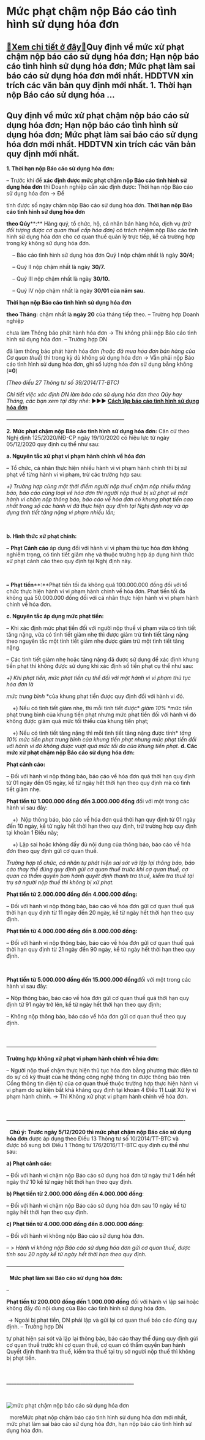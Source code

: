 Mức phạt chậm nộp Báo cáo tình hình sử dụng hóa đơn
===================================================

[:gift:Xem chi tiết ở đây:gift:](https://hddtvn.com/muc-phat-cham-nop-bao-cao-tinh-hinh-su-dung-hoa-don/)Quy định về mức xử phạt chậm nộp báo cáo sử dụng hóa đơn; Hạn nộp báo cáo tình hình sử dụng hóa đơn; Mức phạt làm sai báo cáo sử dụng hóa đơn mới nhất. HDDTVN xin trích các văn bản quy định mới nhất. 1. Thời hạn nộp Báo cáo sử dụng hóa …
---------------------------------------------------------------------------------------------------------------------------------------------------------------------------------------------------------------------------------------------



Quy định về mức xử phạt chậm nộp báo cáo sử dụng hóa đơn; Hạn nộp báo cáo tình hình sử dụng hóa đơn; Mức phạt làm sai báo cáo sử dụng hóa đơn mới nhất. HDDTVN xin trích các văn bản quy định mới nhất.
---------------------------------------------------------------------------------------------------------------------------------------------------------------------------------------------------------


**1. Thời hạn nộp Báo cáo sử dụng hóa đơn:**


– Trước khi để **xác định được mức phạt chậm nộp Báo cáo tình hình sử dụng hóa đơn** thì Doanh nghiệp cần xác định được: Thời hạn nộp Báo cáo sử dụng hóa đơn -> Để 

tính được số ngày chậm nộp Báo cáo sử dụng hóa đơn.
**Thời hạn nộp Báo cáo tình hình sử dụng hóa đơn** 

**theo Qúy****:**
Hàng quý, tổ chức, hộ, cá nhân bán hàng hóa, dịch vụ *(trừ đối tượng được cơ quan thuế cấp hóa đơn)* có trách nhiệm nộp Báo cáo tình hình sử dụng hóa đơn cho cơ quan thuế quản lý trực tiếp, kể cả trường hợp trong kỳ không sử dụng hóa đơn.


    – Báo cáo tình hình sử dụng hóa đơn Quý I nộp chậm nhất là ngày **30/4;**   

    – Quý II nộp chậm nhất là ngày **30/7.**  

    – Quý III nộp chậm nhất là ngày **30/10.**  

    – Quý IV nộp chậm nhất là ngày **30/01 của năm sau.**


**Thời hạn nộp Báo cáo tình hình sử dụng hóa đơn** 

**theo Tháng:** chậm nhất là **ngày 20** của tháng tiếp theo.
– Trường hợp Doanh nghiệp 

chưa làm Thông báo phát hành hóa đơn -> Thì không phải nộp Báo cáo tình hình sử dụng hóa đơn.
– Trường hợp DN 

đã làm thông báo phát hành hóa đơn *(hoặc đã mua hóa đơn bán hàng của Cơ quan thuế)* thì trong kỳ dù không sử dụng hóa đơn -> Vẫn phải nộp Báo cáo tình hình sử dụng hóa đơn, ghi số lượng hóa đơn sử dụng bằng không (**=0**)

*(Theo điều 27 Thông tư số 39/2014/TT-BTC)*

*Chi tiết việc xác định DN làm báo cáo sử dụng hóa đơn theo Qúy hay Tháng, các bạn xem tại đây nhé*: ►►► **[Cách lập báo cáo tình hình sử dụng hóa đơn](# "cách lập báo cáo tình hình sử dụng hóa đơn")**



  

——————————————————————

  

**2. Mức phạt chậm nộp Báo cáo tình hình sử dụng hóa đơn:**
Căn cứ theo Nghị định 125/2020/NĐ-CP ngày 19/10/2020 có hiệu lực từ ngày 05/12/2020 quy định cụ thể như sau:


**a. Nguyên tắc xử phạt vi phạm hành chính về hóa đơn**  

 – Tổ chức, cá nhân thực hiện nhiều hành vi vi phạm hành chính thì bị xử phạt về từng hành vi vi phạm, trừ các trường hợp sau:  

*+) Trường hợp* *cùng một thời điểm* *người nộp thuế chậm nộp* *nhiều* *thông báo, báo cáo* *cùng loại* *về hóa đơn thì người nộp thuế bị xử phạt về* *một hành vi* *chậm nộp thông báo, báo cáo về hóa đơn có khung phạt tiền* *cao nhất* *trong số các hành vi đã thực hiện quy định tại Nghị định này và áp dụng* *tình tiết tăng nặng* *vi phạm nhiều lần;*  

    

**b. Hình thức xử phạt chính:**  

**–** **Phạt Cảnh cáo** áp dụng đối với hành vi vi phạm thủ tục hóa đơn không nghiêm trọng, có tình tiết giảm nhẹ và thuộc trường hợp áp dụng hình thức xử phạt cảnh cáo theo quy định tại Nghị định này.  

    

**–** **Phạt tiền****:**Phạt tiền tối đa không quá 100.000.000 đồng đối với tổ chức thực hiện hành vi vi phạm hành chính về hóa đơn. Phạt tiền tối đa không quá 50.000.000 đồng đối với cá nhân thực hiện hành vi vi phạm hành chính về hóa đơn.


**c. Nguyên tắc áp dụng mức phạt tiền:**  

 – Khi xác định mức phạt tiền đối với người nộp thuế vi phạm vừa có tình tiết tăng nặng, vừa có tình tiết giảm nhẹ thì được giảm trừ tình tiết tăng nặng theo nguyên tắc một tình tiết giảm nhẹ được giảm trừ một tình tiết tăng nặng.


 – Các tình tiết giảm nhẹ hoặc tăng nặng đã được sử dụng để xác định khung tiền phạt thì không được sử dụng khi xác định số tiền phạt cụ thể như sau:  

*+) Khi phạt tiền, mức phạt tiền cụ thể đối với một hành vi vi phạm thủ tục hóa đơn là* 

*mức trung bình* *của khung phạt tiền được quy định đối với hành vi đó.  

     +) Nếu có tình tiết giảm nhẹ, thì mỗi tình tiết được* *giảm 10%* *mức tiền phạt trung bình của khung tiền phạt nhưng mức phạt tiền đối với hành vi đó không được giảm quá mức tối thiểu của khung tiền phạt;  

     +) Nếu có tình tiết tăng nặng thì mỗi tình tiết tăng nặng được tính* *tăng 10%* *mức tiền phạt trung bình của khung tiền phạt nhưng mức phạt tiền đối với hành vi đó không được vượt quá mức tối đa của khung tiền phạt.*
**d. Các mức xử phạt chậm nộp Báo cáo sử dụng hóa đơn:**


**Phạt cảnh cáo:**  

– Đối với hành vi nộp thông báo, báo cáo về hóa đơn quá thời hạn quy định từ 01 ngày đến 05 ngày, kể từ ngày hết thời hạn theo quy định mà có tình tiết giảm nhẹ.


**Phạt tiền từ 1.000.000 đồng đến 3.000.000 đồng** đối với một trong các hành vi sau đây:  

     +)  Nộp thông báo, báo cáo về hóa đơn quá thời hạn quy định từ 01 ngày đến 10 ngày, kể từ ngày hết thời hạn theo quy định, trừ trường hợp quy định tại khoản 1 Điều này;  

     +) Lập sai hoặc không đầy đủ nội dung của thông báo, báo cáo về hóa đơn theo quy định gửi cơ quan thuế.


*Trường hợp tổ chức, cá nhân tự phát hiện sai sót và lập lại thông báo, báo cáo thay thế đúng quy định gửi cơ quan thuế trước khi cơ quan thuế, cơ quan có thẩm quyền ban hành quyết định thanh tra thuế, kiểm tra thuế tại trụ sở người nộp thuế thì không bị xử phạt.*


**Phạt tiền từ 2.000.000 đồng đến 4.000.000 đồng:**  

– Đối với hành vi nộp thông báo, báo cáo về hóa đơn gửi cơ quan thuế quá thời hạn quy định từ 11 ngày đến 20 ngày, kể từ ngày hết thời hạn theo quy định.


**Phạt tiền từ 4.000.000 đồng đến 8.000.000 đồng:**  

– Đối với hành vi nộp thông báo, báo cáo về hóa đơn gửi cơ quan thuế quá thời hạn quy định từ 21 ngày đến 90 ngày, kể từ ngày hết thời hạn theo quy định.  

    

**Phạt tiền từ 5.000.000 đồng đến 15.000.000 đồng**đối với một trong các hành vi sau đây:  

 – Nộp thông báo, báo cáo về hóa đơn gửi cơ quan thuế quá thời hạn quy định từ 91 ngày trở lên, kể từ ngày hết thời hạn theo quy định;  

 – Không nộp thông báo, báo cáo về hóa đơn gửi cơ quan thuế theo quy định.  

  



————————————————————————————

  

**Trường hợp không xử phạt vi phạm hành chính về hóa đơn:**  

 – Người nộp thuế chậm thực hiện thủ tục hóa đơn bằng phương thức điện tử do sự cố kỹ thuật của hệ thống công nghệ thông tin được thông báo trên Cổng thông tin điện tử của cơ quan thuế thuộc trường hợp thực hiện hành vi vi phạm do sự kiện bất khả kháng quy định tại khoản 4 Điều 11 Luật Xử lý vi phạm hành chính. -> Thì Không xử phạt vi phạm hành chính về hóa đơn.  

  

 —————————————————————————————————-

  
**Chú ý:** **Trước ngày 5/12/2020 thì mức phạt chậm nộp Báo cáo sử dụng hóa đơn** được áp dụng theo Điều 13 Thông tư số 10/2014/TT-BTC và được bổ sung bởi Điều 1 Thông tư 176/2016/TT-BTC quy định cụ thể như sau:


**a) Phạt cảnh cáo:**   

– Đối với hành vi chậm nộp Báo cáo sử dụng hoá đơn từ ngày thứ 1 đến hết ngày thứ 10 kể từ ngày hết thời hạn theo quy định.



**b) Phạt tiền từ 2.000.000 đồng đến 4.000.000 đồng**:  

– Đối với hành vi chậm nộp Báo cáo sử dụng hóa đơn sau 10 ngày kể từ ngày hết thời hạn theo quy định.


**c) Phạt tiền từ 4.000.000 đồng đến 8.000.000 đồng:**  

– Đối với hành vi không nộp Báo cáo sử dụng hóa đơn.  

*– > Hành vi không nộp Báo cáo sử dụng hóa đơn gửi cơ quan thuế, được tính sau 20 ngày kể từ ngày hết thời hạn theo quy định.*



  

——————————————————————  

  
**Mức phạt làm sai Báo cáo sử dụng hóa đơn:**


– 

**Phạt tiền từ 200.000 đồng đến 1.000.000 đồng** đối với hành vi lập sai hoặc không đầy đủ nội dung của Báo cáo tình hình sử dụng hóa đơn.  

 -> Ngoài bị phạt tiền, DN phải lập và gửi lại cơ quan thuế báo cáo đúng quy định.
– Trường hợp DN 

tự phát hiện sai sót và lập lại thông báo, báo cáo thay thế đúng quy định gửi cơ quan thuế trước khi cơ quan thuế, cơ quan có thẩm quyền ban hành Quyết định thanh tra thuế, kiểm tra thuế tại trụ sở người nộp thuế thì không bị phạt tiền.



 



**\_\_\_\_\_\_\_\_\_\_\_\_\_\_\_\_\_\_\_\_\_\_\_\_\_\_\_\_\_\_\_\_\_\_\_\_\_\_\_\_\_\_\_\_\_\_\_\_\_\_**  

  


![mức phạt chậm nộp báo cáo sử dụng hóa đơn](https://hddtvn.com/wp-content/uploads/2021/01/muc-phat-cham-nop-bao-cao-su-dung-hoa-don.png "mức phạt chậm nộp báo cáo sử dụng hóa đơn")

  
moreMức phạt nộp chậm báo cáo tình hình sử dụng hóa đơn mới nhất, mức phạt làm sai báo cáo sử dụng hóa đơn, hạn nộp báo cáo tình hình sử dụng hóa đơn.

